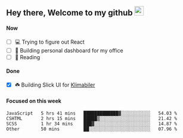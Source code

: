 ## Hey there, Welcome to my github <img src="https://media.giphy.com/media/hvRJCLFzcasrR4ia7z/giphy.gif" width="25px">

#### Now
- [ ] 💻 Trying to figure out React
- [ ] 🚀 Building personal dashboard for my office
- [ ] 📕 Reading

#### Done
- [x] ☘️ Building Slick UI for [Klimabiler](https://klimabiler.dk)
 
 #### Focused on this week
<!--START_SECTION:waka-->

```text
JavaScript   5 hrs 41 mins   █████████████▓░░░░░░░░░░░   54.03 %
CSHTML       2 hrs 15 mins   █████▒░░░░░░░░░░░░░░░░░░░   21.42 %
SCSS         1 hr 34 mins    ███▓░░░░░░░░░░░░░░░░░░░░░   14.87 %
Other        50 mins         ██░░░░░░░░░░░░░░░░░░░░░░░   07.96 %
```

<!--END_SECTION:waka-->

